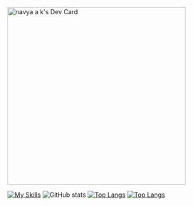 
<a href="https://app.daily.dev/navyaak"><img src="https://api.daily.dev/devcards/f9f4462091284564b95680c7bed33367.png?r=eto" width="400" alt="navya a k's Dev Card"/></a>

[![My Skills](https://skillicons.dev/icons?i=js,ts,nodejs,express,nestjs,mongodb,html,css,react)](https://skillicons.dev)
![GitHub stats](https://github-readme-stats.vercel.app/api?username=Navya2ak&show_icons=true&theme=tokyonight)
[![Top Langs](https://github-readme-stats.vercel.app/api/top-langs/?username=Navya2ak&layout=donut-vertical)](https://github.com/Navya2ak/github-readme-stats)
[![Top Langs](https://github-readme-stats.vercel.app/api/top-langs/?username=Navya2ak)](https://github.com/Navya2ak/github-readme-stats)

